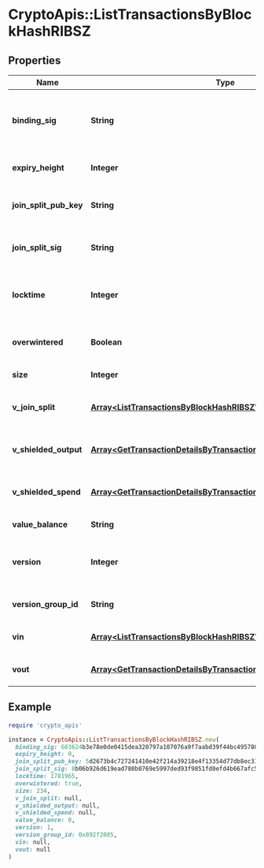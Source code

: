 # CryptoApis::ListTransactionsByBlockHashRIBSZ

## Properties

| Name | Type | Description | Notes |
| ---- | ---- | ----------- | ----- |
| **binding_sig** | **String** | It is used to enforce balance of Spend and Output transfers, in order to prevent their replay across transactions. |  |
| **expiry_height** | **Integer** | Represents a block height after which the transaction will expire. |  |
| **join_split_pub_key** | **String** | Represents an encoding of a JoinSplitSig public validating key. |  |
| **join_split_sig** | **String** | Is used to sign transactions that contain at least one JoinSplit description. |  |
| **locktime** | **Integer** | Represents the time at which a particular transaction can be added to the blockchain. |  |
| **overwintered** | **Boolean** | \&quot;Overwinter\&quot; is the network upgrade for the Zcash blockchain. |  |
| **size** | **Integer** | Represents the total size of this transaction. |  |
| **v_join_split** | [**Array&lt;ListTransactionsByBlockHashRIBSZVJoinSplit&gt;**](ListTransactionsByBlockHashRIBSZVJoinSplit.md) | Represents a sequence of JoinSplit descriptions using BCTV14 proofs. |  |
| **v_shielded_output** | [**Array&lt;GetTransactionDetailsByTransactionIDRIBSZVShieldedOutput&gt;**](GetTransactionDetailsByTransactionIDRIBSZVShieldedOutput.md) | Object Array representation of transaction output descriptions |  |
| **v_shielded_spend** | [**Array&lt;GetTransactionDetailsByTransactionIDRIBSZVShieldedSpend&gt;**](GetTransactionDetailsByTransactionIDRIBSZVShieldedSpend.md) | Object Array representation of transaction spend descriptions |  |
| **value_balance** | **String** | Defines the transaction value balance. |  |
| **version** | **Integer** | Numeric representation of the transaction Represents the transaction version number. |  |
| **version_group_id** | **String** | Represents the transaction version group ID. |  |
| **vin** | [**Array&lt;ListTransactionsByBlockHashRIBSZVin&gt;**](ListTransactionsByBlockHashRIBSZVin.md) | Object Array representation of transaction inputs |  |
| **vout** | [**Array&lt;GetTransactionDetailsByTransactionIDRIBSZVout&gt;**](GetTransactionDetailsByTransactionIDRIBSZVout.md) | Object Array representation of transaction outputs |  |

## Example

```ruby
require 'crypto_apis'

instance = CryptoApis::ListTransactionsByBlockHashRIBSZ.new(
  binding_sig: 603624b3e78e0de0415dea320797a107076a9f7aabd39f44bc4957803330e9891cb33744ac2ec749c2d2d341f29467c49c0ae35bf34765e2fb7c4cda68584804,
  expiry_height: 0,
  join_split_pub_key: 5d2673b4c727241410e42f214a39218e4f13354d77db8ec31243a7be7ed8e2b7,
  join_split_sig: 8b06b926d619ead780b0769e5997ded93f9851fd0efd4b667afc5bcc2792b26cd4a565b4efa7733535fdc09fa566ca59042785d7fd8043d37fdf9e144465080a,
  locktime: 1781965,
  overwintered: true,
  size: 234,
  v_join_split: null,
  v_shielded_output: null,
  v_shielded_spend: null,
  value_balance: 0,
  version: 1,
  version_group_id: 0x892f2085,
  vin: null,
  vout: null
)
```

